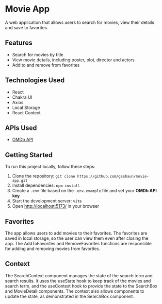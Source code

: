 # Movie App

A web application that allows users to search for movies, view their details and save to favorites.

## Features

- Search for movies by title
- View movie details, including poster, plot, director and actors
- Add to and remove from favorites

## Technologies Used

- React
- Chakra UI
- Axios
- Local Storage
- React Context

## APIs Used

- [OMDb API](http://www.omdbapi.com/)

## Getting Started

To run this project locally, follow these steps:

1. Clone the repository: `git clone https://github.com/gsshaun/movie-app.git`
2. Install dependencies: `npm install`
3. Create a `.env` file based on the `.env.example` file and set your **OMDb API key**
4. Start the development server: `vite`
5. Open [http://localhost:5173/](http://localhost:5173/) in your browser

## Favorites
The app allows users to add movies to their favorites. The favorites are saved in local storage, so the user can view them even after closing the app. The AddToFavorites and RemoveFavorites functions are responsible for adding and removing movies from favorites.

## Context
The SearchContext component manages the state of the search term and search results. It uses the useState hook to keep track of the movies and search term, and the useContext hook to provide the state to the SearchBox and MovieDetail components. The context also allows components to update the state, as demonstrated in the SearchBox component.
